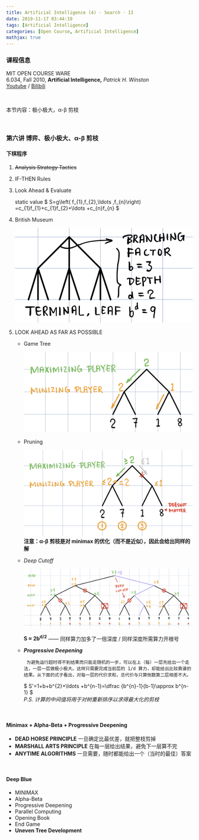 ```yaml
---
title: Artificial Intelligence (4) · Search · II
date: 2019-11-17 03:44:19
tags: [Artificial Intelligence]
categories: [Open Course, Artificial Intelligence]
mathjax: true
---
```


### 课程信息

MIT OPEN COURSE WARE  
6.034, Fall 2010, **Artificial Intelligence,** *Patrick H. Winston*  
[Youtube](https://www.youtube.com/watch?v=TjZBTDzGeGg&list=PLUl4u3cNGP63gFHB6xb-kVBiQHYe_4hSi) / [Bilibili](https://www.bilibili.com/video/av75097245)

<br>

本节内容：极小极大，α-β 剪枝

<!-- more -->

<br>

### 第六讲 博弈、极小极大、α-β 剪枝

#### 下棋程序

1.  ~~Analysis Strategy Tactics~~

2.  IF-THEN Rules

3.  Look Ahead & Evaluate

    static value $ S=g\left( f_{1},f_{2},\ldots ,f_{n}\right) =c_{1}f_{1}+c_{1}f_{2}+\ldots +c_{n}f_{n} $

4.  British Museum

    ![vocab](Artificial-Intelligence-Patrick-Winston-4/vocab.jpg)

5.  LOOK AHEAD AS FAR AS POSSIBLE

    - Game Tree

      ![GameTree](Artificial-Intelligence-Patrick-Winston-4/GameTree.jpg)

    - Pruning

      ![Pruning](Artificial-Intelligence-Patrick-Winston-4/Pruning.jpg)**注意：α-β 剪枝是对 minimax 的优化（而不是近似），因此会给出同样的解**

    - *Deep Cutoff*

      ![DeepCutoff](Artificial-Intelligence-Patrick-Winston-4/DeepCutoff.jpg)

      **S ≈ 2b<sup>d/2</sup>** —— 同样算力加多了一倍深度 / 同样深度所需算力开根号

    - ***Progressive Deepening***

           为避免运行超时得不到结果而只能走随机的一步，可以在上（每）一层先给出一个走法，一层一层做极小极大。这样只需要完成当前层的 1/d 算力，却能给出比较靠谱的结果。从下面的式子看出，对每一层的代价求和，总代价与只算倒数第二层相差不大。

      $ S'=1+b+b^{2}+\ldots +b^{n-1}=\dfrac {b^{n}-1}{b-1}\approx b^{n-1} $<br>
      *P.S. 计算的中间值将用于对树重新排序以求得最大化的剪枝*

<br>

#### Minimax + Alpha-Beta + Progressive Deepening

- **DEAD HORSE PRINCIPLE**
  一旦确定比最优差，就把整枝剪掉
- **MARSHALL ARTS PRINCIPLE**
  在每一层给出结果，避免下一层算不完
- **ANYTIME ALGORITHMS**
  一旦需要，随时都能给出一个（当时的最佳）答案

<br>

#### Deep Blue

- MINIMAX
- Alpha-Beta
- Progressive Deepening
- Parallel Computing
- Opening Book
- End Game
- **Uneven Tree Development**
